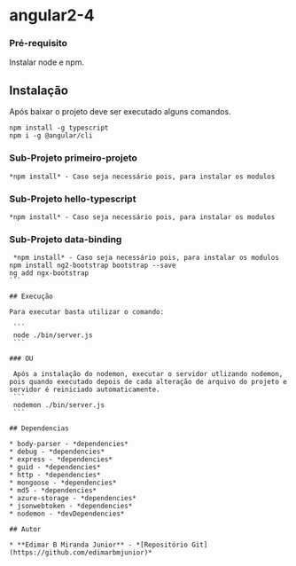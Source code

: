 # angular2-4

### Pré-requisito

Instalar node e npm.

## Instalação

Após baixar o projeto deve ser executado alguns comandos.

 ```
 npm install -g typescript
 npm i -g @angular/cli
 ```
### Sub-Projeto primeiro-projeto

 ```
 *npm install* - Caso seja necessário pois, para instalar os modulos
 ```

### Sub-Projeto hello-typescript

 ```
 *npm install* - Caso seja necessário pois, para instalar os modulos
 ```

### Sub-Projeto data-binding

````
 *npm install* - Caso seja necessário pois, para instalar os modulos
npm install ng2-bootstrap bootstrap --save
ng add ngx-bootstrap
```

## Execução

Para executar basta utilizar o comando:

 ```
 node ./bin/server.js
 ```

### OU

 Após a instalação do nodemon, executar o servidor utlizando nodemon, pois quando executado depois de cada alteração de arquivo do projeto e servidor é reiniciado automaticamente.
 ```
 nodemon ./bin/server.js
 ```

## Dependencias

* body-parser - *dependencies*
* debug - *dependencies*
* express - *dependencies*
* guid - *dependencies*
* http - *dependencies*
* mongoose - *dependencies*
* md5 - *dependencies*
* azure-storage - *dependencies*
* jsonwebtoken - *dependencies*
* nodemon - *devDependencies*

## Autor

* **Edimar B Miranda Junior** - *[Repositório Git](https://github.com/edimarbmjunior)*